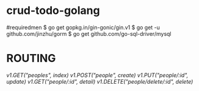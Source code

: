 # crud-todo-golang

#requiredmen
$ go get gopkg.in/gin-gonic/gin.v1
$ go get -u github.com/jinzhu/gorm
$ go get github.com/go-sql-driver/mysql

# ROUTING
*v1.GET("peoples", index)
v1.POST("people", create)
v1.PUT("people/:id", update)
v1.GET("people/:id", detail)
v1.DELETE("people/delete/:id", delete)*
